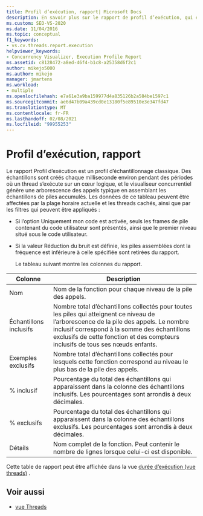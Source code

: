 ```yaml
---
title: Profil d’exécution, rapport| Microsoft Docs
description: En savoir plus sur le rapport de profil d’exécution, qui est un profil d’échantillonnage traditionnel dans l’extension du visualiseur concurrentiel pour Visual Studio.
ms.custom: SEO-VS-2020
ms.date: 11/04/2016
ms.topic: conceptual
f1_keywords:
- vs.cv.threads.report.execution
helpviewer_keywords:
- Concurrency Visualizer, Execution Profile Report
ms.assetid: c8128472-a8ed-46f4-b1c8-a25358d6f2c1
author: mikejo5000
ms.author: mikejo
manager: jmartens
ms.workload:
- multiple
ms.openlocfilehash: e7a61e3a9ba159977d4a835126b2a584be1597c1
ms.sourcegitcommit: ae6d47b09a439cd0e13180f5e89510e3e347fd47
ms.translationtype: MT
ms.contentlocale: fr-FR
ms.lasthandoff: 02/08/2021
ms.locfileid: "99955253"
---
```

# <a name="execution-profile-report"></a>Profil d’exécution, rapport
Le rapport Profil d’exécution est un profil d’échantillonnage classique. Des échantillons sont créés chaque milliseconde environ pendant des périodes où un thread s’exécute sur un cœur logique, et le visualiseur concurrentiel génère une arborescence des appels typique en assemblant les échantillons de piles accumulés. Les données de ce tableau peuvent être affectées par la plage horaire actuelle et les threads cachés, ainsi que par les filtres qui peuvent être appliqués :

- Si l’option Uniquement mon code est activée, seuls les frames de pile contenant du code utilisateur sont présentés, ainsi que le premier niveau situé sous le code utilisateur.

- Si la valeur Réduction du bruit est définie, les piles assemblées dont la fréquence est inférieure à celle spécifiée sont retirées du rapport.

  Le tableau suivant montre les colonnes du rapport.

|Colonne|Description|
|------------|-----------------|
|Nom|Nom de la fonction pour chaque niveau de la pile des appels.|
|Échantillons inclusifs|Nombre total d’échantillons collectés pour toutes les piles qui atteignent ce niveau de l’arborescence de la pile des appels. Le nombre inclusif correspond à la somme des échantillons exclusifs de cette fonction et des compteurs inclusifs de tous ses nœuds enfants.|
|Exemples exclusifs|Nombre total d’échantillons collectés pour lesquels cette fonction correspond au niveau le plus bas de la pile des appels.|
|% inclusif|Pourcentage du total des échantillons qui apparaissent dans la colonne des échantillons inclusifs. Les pourcentages sont arrondis à deux décimales.|
|% exclusifs|Pourcentage du total des échantillons qui apparaissent dans la colonne des échantillons exclusifs. Les pourcentages sont arrondis à deux décimales.|
|Détails|Nom complet de la fonction. Peut contenir le nombre de lignes lorsque celui-ci est disponible.|

 Cette table de rapport peut être affichée dans la vue [durée d’exécution (vue threads)](../profiling/execution-time-threads-view.md) .

## <a name="see-also"></a>Voir aussi
- [vue Threads](../profiling/threads-view-parallel-performance.md)